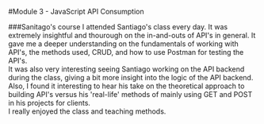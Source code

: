 #Module 3 - JavaScript API Consumption

###Sanitago's course
I attended Santiago's class every day. It was extremely insightful and thourough on the in-and-outs of API's in general. It gave me a deeper understanding on the fundamentals of working with API's, the methods used, CRUD, and how to use Postman for testing the API's.
<br/>
It was also very interesting seeing Santiago working on the API backend during the class, giving a bit more insight into the logic of the API backend. Also, I found it interesting to hear his take on the theoretical approach to building API's versus his 'real-life' methods of mainly using GET and POST in his projects for clients.
<br/>
I really enjoyed the class and teaching methods.
